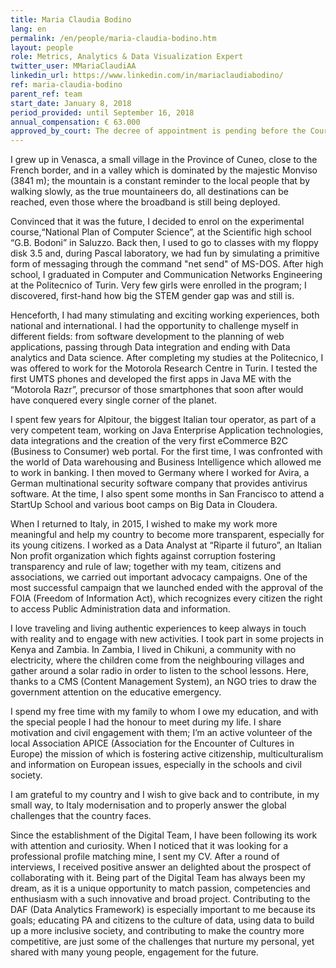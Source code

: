 ```yaml
---
title: Maria Claudia Bodino
lang: en
permalink: /en/people/maria-claudia-bodino.htm
layout: people
role: Metrics, Analytics & Data Visualization Expert
twitter_user: MMariaClaudiAA
linkedin_url: https://www.linkedin.com/in/mariaclaudiabodino/
ref: maria-claudia-bodino
parent_ref: team
start_date: January 8, 2018
period_provided: until September 16, 2018
annual_compensation: € 63.000
approved_by_court: The decree of appointment is pending before the Court of Auditors.
---
```


I grew up in Venasca, a small village in the Province of Cuneo, close to the French border, and in a valley which is dominated by the majestic Monviso (3841 m); the mountain is a constant reminder to the local people that by walking slowly, as the true mountaineers do, all destinations can be reached, even those where the broadband is still being deployed.
 
Convinced that it was the future, I decided to enrol on the experimental course,“National Plan of Computer Science”, at the Scientific high school “G.B. Bodoni” in Saluzzo. Back then, I used to go to classes with my floppy disk 3.5 and, during Pascal laboratory, we had fun by simulating a primitive form of messaging through the command "net send" of MS-DOS.
After high school, I graduated in Computer and Communication Networks Engineering at the Politecnico of Turin. Very few girls were enrolled in the program; I discovered, first-hand how big the STEM gender gap was and still is.

Henceforth, I had many stimulating and exciting working experiences, both national and international. I had the opportunity to challenge myself in different fields: from software development to the planning of web applications, passing through Data integration and ending with Data analytics and Data science.
After completing my studies at the Politecnico, I was offered to work for the Motorola Research Centre in Turin. I tested the first UMTS phones and developed the first apps in Java ME with the “Motorola Razr”, precursor of those smartphones that soon after would have conquered every single corner of the planet.
 

I spent few years for Alpitour, the biggest Italian tour operator, as part of a very competent team, working on Java Enterprise Application technologies, data integrations and the creation of the very first eCommerce B2C (Business to Consumer) web portal.
For the first time, I was confronted with the world of Data warehousing and Business Intelligence which allowed me to work in banking. I then moved to Germany where I worked for Avira, a German multinational security software company that provides antivirus software. At the time, I also spent some months in San Francisco to attend a StartUp School and various boot camps on Big Data in Cloudera.
 

When I returned to Italy, in 2015, I wished to make my work more meaningful and help my country to become more transparent, especially for its young citizens. I worked as a Data Analyst at “Riparte il futuro”, an Italian Non profit organization which fights against corruption fostering transparency and rule of law; together with my team, citizens and associations, we carried out important advocacy campaigns. One of the most successful campaign that we launched ended with the approval of the FOIA (Freedom of Information Act), which recognizes every citizen the right to access Public Administration data and information.
 
I love traveling and living authentic experiences to keep always in touch with reality and to engage with new activities. I took part in some projects in Kenya and Zambia. In Zambia, I lived in Chikuni, a community with no electricity, where the children come from the neighbouring villages and gather around a solar radio in order to listen to the school lessons. Here, thanks to a CMS (Content Management System), an NGO tries to draw the government attention on the educative emergency.
 
I spend my free time with my family to whom I owe my education, and with the special people I had the honour to meet during my life. I share motivation and civil engagement with them; I’m an active volunteer of the local Association APICE (Association for the Encounter of Cultures in Europe) the mission of which is fostering active citizenship, multiculturalism and information on European issues, especially in the schools and civil society. 

I am grateful to my country and I wish to give back and to contribute, in my small way,  to Italy modernisation and to properly answer the global challenges that the country faces.
 
Since the establishment of the Digital Team, I have been following its work with attention and curiosity. When I noticed that it was looking for a professional profile matching mine, I sent my CV. After a round of interviews, I received positive answer an delighted about the prospect of collaborating with it. Being part of the Digital Team has always been my dream, as it is a unique opportunity to match passion, competencies and enthusiasm with a such innovative and broad project. Contributing to the DAF (Data Analytics Framework) is especially important to me because its goals; educating PA and citizens to the culture of data, using data to build up a more inclusive society, and contributing to make the country more competitive, are just some of the challenges that nurture my personal, yet shared with many young people, engagement for the future.
